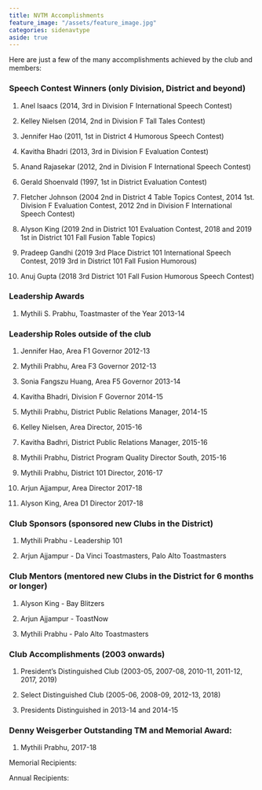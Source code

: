 ```yaml
---
title: NVTM Accomplishments
feature_image: "/assets/feature_image.jpg"
categories: sidenavtype
aside: true
---
```


Here are just a few of the many accomplishments achieved by the club and members:

### Speech Contest Winners (only Division, District and beyond)

1. Anel Isaacs (2014, 3rd in Division F International Speech Contest)

2. Kelley Nielsen (2014, 2nd in Division F Tall Tales Contest)

3. Jennifer Hao (2011, 1st in District 4 Humorous Speech Contest)

4. Kavitha Bhadri (2013, 3rd in Division F Evaluation Contest)

5. Anand Rajasekar (2012, 2nd in Division F International Speech Contest)

6. Gerald Shoenvald (1997, 1st in District Evaluation Contest)

7. Fletcher Johnson (2004 2nd in District 4 Table Topics Contest, 2014 1st. Division F Evaluation Contest, 2012 2nd in Division F International Speech Contest)

8. Alyson King (2019 2nd in District 101 Evaluation Contest,  2018 and 2019 1st in District 101 Fall Fusion Table Topics)

9. Pradeep Gandhi (2019 3rd Place District 101 International Speech Contest, 2019 3rd in District 101 Fall Fusion Humorous)

10. Anuj Gupta (2018 3rd District 101 Fall Fusion Humorous Speech Contest)

### Leadership Awards

1. Mythili S. Prabhu, Toastmaster of the Year 2013-14

### Leadership Roles outside of the club

1. Jennifer Hao, Area F1 Governor 2012-13

2. Mythili Prabhu, Area F3 Governor 2012-13

3. Sonia Fangszu Huang, Area F5 Governor 2013-14
 
4. Kavitha Bhadri, Division F Governor 2014-15

5. Mythili Prabhu, District Public Relations Manager, 2014-15

6. Kelley Nielsen, Area Director, 2015-16

7. Kavitha Badhri, District Public Relations Manager, 2015-16

8. Mythili Prabhu, District Program Quality Director South, 2015-16

9. Mythili Prabhu, District 101 Director, 2016-17 

10. Arjun Ajjampur, Area Director 2017-18

11. Alyson King, Area D1 Director 2017-18

### Club Sponsors (sponsored new Clubs in the District)

1. Mythili Prabhu - Leadership 101

2. Arjun Ajjampur - Da Vinci Toastmasters, Palo Alto Toastmasters

### Club Mentors (mentored new Clubs in the District for 6 months or longer)

1. Alyson King - Bay Blitzers

2. Arjun Ajjampur - ToastNow

3. Mythili Prabhu - Palo Alto Toastmasters

### Club Accomplishments (2003 onwards)

1. President’s Distinguished Club (2003-05, 2007-08, 2010-11, 2011-12, 2017, 2019)

2. Select Distinguished Club (2005-06, 2008-09, 2012-13, 2018)

3. Presidents Distinguished in 2013-14 and 2014-15

### Denny Weisgerber Outstanding TM and Memorial Award:

1. Mythili Prabhu, 2017-18

Memorial Recipients:

Annual Recipients:


